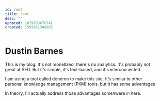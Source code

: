```yaml
---
id: root
title: root
desc: ""
updated: 1679703670741
created: 1595961348801
---
```


# Dustin Barnes

This is my blog. It's not monetized, there's no analytics. It's probably not great at SEO. But it's simple, it's text-based, and it's interconnected. 

I am using a tool called dendron to make this site. It's similar to other personal knowledge management (PKM) tools, but it has some advantages

In theory, I'll actually address those advantages somehwere in here. 
